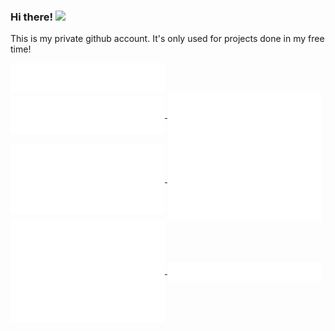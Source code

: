 ### Hi there! <img width="3%" src="https://user-images.githubusercontent.com/5713670/87202985-820dcb80-c2b6-11ea-9f56-7ec461c497c3.gif" />
This is my private github account. It's only used for projects done in my free time!

<a href="https://github.com/xD33m">
  <img align="center" width="49%" src="./header.svg" />
</a>
<br/>
<a href="https://github.com/xD33m">
  <img align="center" width="49%" src="./repositories.svg" />
</a>
<a href="https://github.com/xD33m">
  <img align="center" width="49%" src="./acti_comm.svg" />
</a>

<a href="https://github.com/xD33m">
  <img align="center" width="49%" src="./iso_calender.svg" />
</a>

<a href="https://github.com/xD33m">
    <img align="center" width="49%" src="./issue_pr_lang.svg" />
</a>

<a href="https://github.com/xD33m">
  <img align="center" width="49%" src="./github-habits.svg" />
</a>
<a href="https://github.com/xD33m">
    <img align="center" width="49%" src="./achievements.svg" />
</a>
